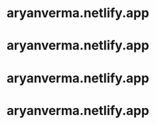 # aryanverma.netlify.app
# aryanverma.netlify.app
# aryanverma.netlify.app
# aryanverma.netlify.app
